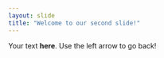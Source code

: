 ```yaml
---
layout: slide
title: "Welcome to our second slide!"
---
```

Your text **here**. 
Use the left arrow to go back!
